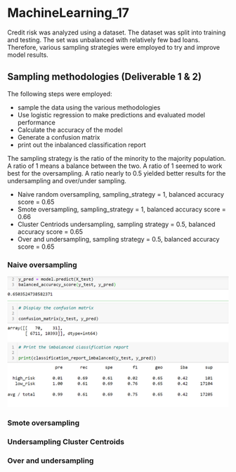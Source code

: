 # MachineLearning_17

Credit risk was analyzed using a dataset.  The dataset was split into training and testing.  The set was unbalanced with relatively few bad loans.  Therefore, various sampling strategies were employed to try and improve model results. 

## Sampling methodologies (Deliverable 1 & 2)

The following steps were employed: 
- sample the data using the various methodologies
- Use logistic regression to make predictions and evaluated model performance
- Calculate the accuracy of the model 
- Generate a confusion matrix
- print out the inbalanced classification report


The sampling strategy is the ratio of the minority to the majority population.  A ratio of 1 means a balance between the two.  A ratio of 1 seemed to work best for the oversampling.  A ratio nearly to 0.5 yielded better results for the undersampling and over/under sampling.
- Naive random oversampling, sampling_strategy = 1, balanced accuracy score = 0.65
- Smote oversampling, sampling_strategy = 1, balanced accuracy score = 0.66
- Cluster Centriods undersampling, sampling strategy = 0.5, balanced accuracy score = 0.65
- Over and undersampling, sampling strategy = 0.5, balanced accuracy score = 0.65

### Naive oversampling
![1](https://github.com/JaniceBgithub/MachineLearning_17/blob/main/Resources/Naive_oversample.png)

### Smote oversampling


### Undersampling Cluster Centroids


### Over and undersampling



